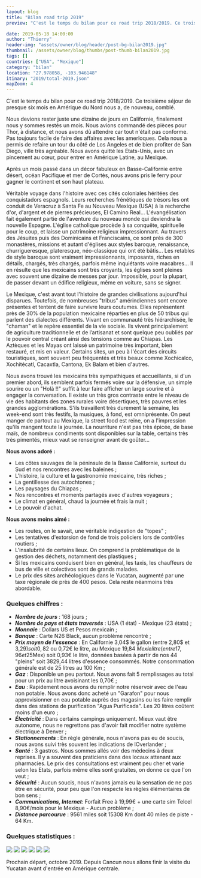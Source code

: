 ```yaml
---
layout: blog
title: "Bilan road trip 2019"
preview: "C'est le temps du bilan pour ce road trip 2018/2019. Ce troisième séjour de presque six mois en Amérique du Nord nous a, à nouveau, comblé…"

date: 2019-05-18 14:00:00
author: "Thierry"
header-img: "assets/owner/blog/header/post-bg-bilan2019.jpg"
thumbnail: /assets/owner/blog/thumbs/post-thumb-bilan2019.jpg
tags: []
countries: ["USA", "Mexique"]
category: "bilan"
location: "27.978058, -103.946148"
itinary: "2019/total-2019.json"
mapZoom: 4
---
```


C'est le temps du bilan pour ce road trip 2018/2019. Ce troisième séjour de presque six mois en Amérique du Nord nous a, de nouveau, comblé.

Nous devions rester juste une dizaine de jours en Californie, finalement nous y sommes restés un mois. Nous avions commandé des pièces pour Thor, à distance, et nous avons dû attendre car tout n'était pas conforme. Pas toujours facile de faire des affaires avec les amerloques. Cela nous a permis de refaire un tour du côté de Los Angeles et de bien profiter de San Diego, ville très agréable. Nous avons quitté les Etats-Unis, avec un pincement au cœur, pour entrer en Amérique Latine, au Mexique.

Après un mois passé dans un décor fabuleux en Basse-Californie entre désert, océan Pacifique et mer de Cortès, nous avons pris le ferry pour gagner le continent et son haut plateau.

Véritable voyage dans l'histoire avec ces cités coloniales héritées des conquistadors espagnols. Leurs recherches frénétiques de trésors les ont conduit de Veracruz à Santa Fe au Nouveau Mexique (USA) à la recherche d'or, d'argent et de pierres précieuses, El Camino Real... L'évangélisation fait également partie de l'aventure du nouveau monde qui deviendra la nouvelle Espagne. L'église catholique procède à sa conquête, spirituelle pour le coup, et laisse un patrimoine religieux impressionnant. Au travers des Jésuites puis des Dominicains et Franciscains, ce sont près de 300 monastères, missions et autant d'églises aux styles baroque, renaissance, churrigueresque, plateresque, néo-classique qui ont été bâtis... Les retables de style baroque sont vraiment impressionnants, imposants, riches en détails, chargés, très chargés, parfois même inquiétants voire macabres... Il en résulte que les mexicains sont très croyants, les églises sont pleines avec souvent une dizaine de messes par jour. Impossible, pour la plupart, de passer devant un édifice religieux, même en voiture, sans se signer.

Le Mexique, c'est avant tout l'histoire de grandes civilisations aujourd'hui disparues. Toutefois, de nombreuses "tribus" amérindiennes sont encore présentes et tentent de faire survivre leurs coutumes. Elles représentent près de 30% de la population mexicaine réparties en plus de 50 tribus qui parlent des dialectes différents. Vivant en communauté très hiérarchisée, le "chaman" et le repère essentiel de la vie sociale. Ils vivent principalement de agriculture traditionnelle et de l’artisanat et sont quelque peu oubliés par le pouvoir central créant ainsi des tensions comme au Chiapas. Les Aztèques et les Mayas ont laissé un patrimoine très important, bien restauré, et mis en valeur. Certains sites, un peu à l'écart des circuits touristiques, sont souvent peu fréquentés et très beaux comme Xochicalco, Xochitécatl, Cacaxtla, Cantona, Ek Balam et bien d'autres.

Nous avons trouvé les mexicains très sympathiques et accueillants, si d'un premier abord, ils semblent parfois fermés voire sur la défensive, un simple sourire ou un "Holà !!" suffit à leur faire afficher un large sourire et à engager la conversation. Il existe un très gros contraste entre le niveau de vie des habitants des zones rurales voire désertiques, très pauvres et les grandes agglomérations. S'ils travaillent très durement la semaine, les week-end sont très festifs, la musiques, à fond, est omniprésente. On peut manger de partout au Mexique, la street food est reine, on a l'impression qu'ils mangent toute la journée. La nourriture n'est pas très épicée, de base maïs, de nombreux condiments sont disponibles sur la table, certains très très pimentés, mieux vaut se renseigner avant de goûter...

**Nous avons adoré :**

- Les côtes sauvages de la péninsule de la Basse Californie, surtout du Sud et nos rencontres avec les baleines ;
- L'histoire, la culture et la gastronomie mexicaine, très riches ;
- La gentillesse des autochtones ;
- Les paysages du Chiapas ;
- Nos rencontres et moments partagés avec d'autres voyageurs ;
- Le climat en général, chaud la journée et frais la nuit ;
- Le pouvoir d'achat.

**Nous avons moins aimé :**

- Les routes, on le savait, une véritable indigestion de "topes" ;
- Les tentatives d'extorsion de fond de trois policiers lors de contrôles routiers ;
- L'insalubrité de certains lieux. On comprend la problématique de la gestion des déchets, notamment des plastiques ;
- Si les mexicains conduisent bien en général, les taxis, les chauffeurs de bus de ville et colectivos sont de grands malades.
- Le prix des sites archéologiques dans le Yucatan, augmenté par une taxe régionale de près de 400 pesos. Cela reste néanmoins très abordable.

### Quelques chiffres :

- **_Nombre de jours_** : 168 jours ;
- **_Nombre de pays et états traversés_** : USA (1 état) - Mexique (23 états) ;
- **_Monnaie_** : Dollars US et Pesos mexicain ;
- **_Banque_** : Carte N26 Black, aucun problème rencontré ;
- **_Prix moyen de l'essence_** : En Californie 3,04$ le gallon (entre 2,80$ et 3,29$) soit 0,82$ ou 0,72€ le litre, au Mexique 19,84 $Mex le litre (entre 17,96 et 25$Mex) soit 0,93€ le litre, données basées à partir de nos 44 "pleins" soit 3829,44 litres d'essence consommés. Notre consommation générale est de 25 litres au 100 Km ;
- **_Gaz_** : Disponible un peu partout. Nous avons fait 5 remplissages au total pour un prix au litre avoisinant les 0,70€ ;
- **_Eau_** : Rapidement nous avons du remplir notre réservoir avec de l'eau non potable. Nous avons donc acheté un "Garafon" pour nous approvisionner en eau potable auprès des magasins ou les faire remplir dans des stations de purification "Agua Purificada". Les 20 litres coûtent moins d'un euro ;
- **_Électricité_** : Dans certains campings uniquement. Mieux vaut être autonome, nous ne regrettons pas d'avoir fait modifier notre système électrique à Denver ;
- **_Stationnements_** : En règle générale, nous n'avons pas eu de soucis, nous avons suivi très souvent les indications de IOverlander ;
- **_Santé_** : 3 gastros. Nous sommes allés voir des médecins à deux reprises. Il y a souvent des praticiens dans des locaux attenant aux pharmacies. Le prix des consultations est vraiment peu cher et varie selon les Etats, parfois même elles sont gratuites, on donne ce que l'on veut ;
- **_Sécurité_** : Aucun soucis, nous n'avons jamais eu la sensation de ne pas être en sécurité, pour peu que l'on respecte les règles élémentaires de bon sens ;
- **_Communications, Internet_**: Forfait Free à 19,99€ + une carte sim Telcel 8,90€/mois pour le Mexique - Aucun problème ;
- **_Distance parcourue_** : 9561 miles soit 15308 Km dont 40 miles de piste - 64 Km.

### Quelques statistiques :

<img src="{{root_url}}/assets/owner/photos/2019/depenses_generales_2019.png" />

<img src="{{root_url}}/assets/owner/photos/2019/depenses_vehicule_2019.png" />

<img src="{{root_url}}/assets/owner/photos/2019/depenses_transport_2019.png" />

<img src="{{root_url}}/assets/owner/photos/2019/bivouacs_2019.png" />

<img src="{{root_url}}/assets/owner/photos/2019/meteo_2019.png" />

<img src="{{root_url}}/assets/owner/photos/2019/depenses_nourriture_2019.png" />

Prochain départ, octobre 2019. Depuis Cancun nous allons finir la visite du Yucatan avant d'entrée en Amérique centrale.

